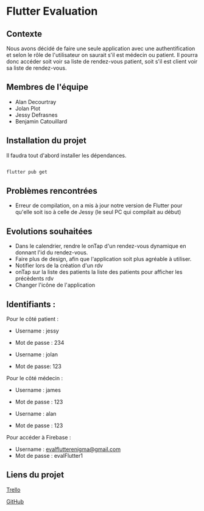 # Flutter Evaluation

## Contexte

Nous avons décidé de faire une seule application avec une authentification et selon le rôle de l'utilisateur on saurait s'il est médecin ou patient. Il pourra donc accéder soit voir sa liste de rendez-vous patient, soit s'il est client voir sa liste de rendez-vous.

## Membres de l'équipe

* Alan Decourtray
* Jolan Plot
* Jessy Defrasnes
* Benjamin Catouillard

## Installation du projet

Il faudra tout d'abord installer les dépendances.

```bash

flutter pub get

```

## Problèmes rencontrées

 - Erreur de compilation, on a mis à jour notre version de Flutter pour qu'elle soit iso à celle de Jessy (le seul PC qui compilait au début)

## Evolutions souhaitées

 - Dans le calendrier, rendre le onTap d'un rendez-vous dynamique en donnant l'id du rendez-vous.
 - Faire plus de design, afin que l'application soit plus agréable à utiliser.
 - Notifier lors de la création d'un rdv
 - onTap sur la liste des patients la liste des patients pour afficher les précèdents rdv
 - Changer l'icône de l'application


## Identifiants : 

Pour le côté patient : 

  - Username : jessy
  - Mot de passe : 234
  
  - Username : jolan
  - Mot de passe: 123
  
Pour le côté médecin : 

 - Username : james 
 - Mot de passe : 123
  
 - Username : alan
 - Mot de passe : 123 

Pour accéder à Firebase : 

  - Username : evalflutterenigma@gmail.com
  - Mot de passe : evalFlutter1

## Liens du projet

[Trello](https://trello.com/invite/b/X1T5YIhS/7763fdcf9ab1f0bdaf7738721fba72d6/flutter-eval)

[GitHub](https://github.com/Enigmiam-Flutter/Flutter4exam)
